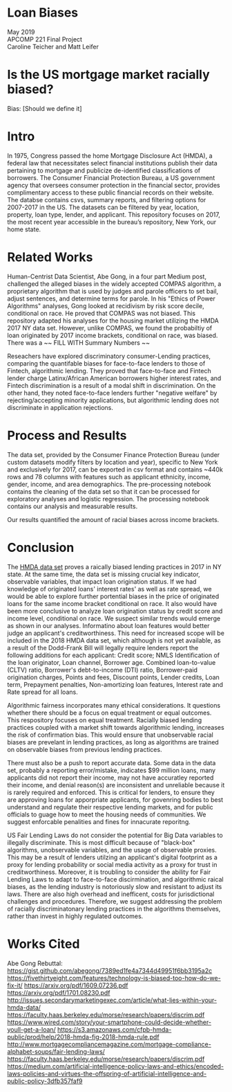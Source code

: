 # Loan Biases
May 2019<br/>
APCOMP 221 Final Project<br/>
Caroline Teicher and Matt Leifer

# Is the US mortgage market racially biased?
Bias: [Should we define it]

# Intro
In 1975, Congress passed the home Mortgage Disclosure Act (HMDA), a federal law that necessitates select financial institutions publish their data pertaining to mortgage and publicize de-identified classifications of borrowers. The Consumer Financial Protection Bureau, a US government agency that oversees consumer protection in the financial sector, provides complimentary access to these public financial records on their website. The databse contains csvs, summary reports, and filtering options for 2007-2017 in the US. The datasets can be filtered by year, location, property, loan type, lender, and applicant. This repository focuses on 2017, the most recent year accessible in the bureau’s repository, New York, our home state.

# Related Works
Human-Centrist Data Scientist, Abe Gong, in a four part Medium post, challenged the alleged biases in the widely accepted COMPAS algorithm, a proprietary algorithm that is used by judges and parole officers to set bail, adjust sentences, and determine terms for parole. In his "Ethics of Power Algorithms" analyses, Gong looked at recidivism by risk score decile, conditional on race. He proved that COMPAS was not biased. This repository adapted his analyses for the housing market utilizing the HMDA 2017 NY data set. However, unlike COMPAS, we found the probabiltiy of loan originated by 2017 income brackets, conditional on race, was biased. There was a ~~ FILL WITH Summary Numbers ~~

Reseachers have explored discriminatory consumer-Lending practices, comparing the quantifable biases for face-to-face lenders to those of Fintech, algorithmic lending. They proved that face-to-face and Fintech lender charge Latinx/African American borrowers higher interest rates, and Fintech discrimination is a result of a modal shift in discrimination. On the other hand, they noted face-to-face lenders further "negative welfare" by rejecting/accepting minority applications, but algorithmic lending does not discriminate in application rejections.

# Process and Results
The data set, provided by the Consumer Finance Protection Bureau (under custom datasets modify filters by location and year), specific to New York and exclusively for 2017, can be exported in csv format and contains ~440k rows and 78 columns with features such as applicant ethnicity, income, gender, income, and area demographics. The pre-processing notebook contains the cleaning of the data set so that it can be processed for exploratory analyses and logistic regression. The processing notebook contains our analysis and measurable results.

Our results quantified the amount of racial biases across income brackets. 

# Conclusion
The [ HMDA data set](https://www.consumerfinance.gov/data-research/hmda/explore) proves a raically biased lending practices in 2017 in NY state. At the same time, the data set is missing crucial key indicator, observable variables, that impact loan origination status. If we had knowledge of originated loans' interest rates' as well as rate spread, we would be able to explore further portential biases in the price of originated loans for the same income bracket conditional on race. It also would have been more conclusive to analyze loan origination status by credit score and income level, conditional on race. We suspect similar trends would emerge as shown in our analyses. Informatino about loan features would better judge an applicant's creditworthiness. This need for increased scope will be included in the 2018 HMDA data set, which although is not yet available, as a result of the Dodd-Frank Bill will legally require lenders report the following additions for each applicant: Credit score; NMLS Identification of the loan originator, Loan channel, Borrower age. Combined loan-to-value (CLTV) ratio, Borrower's debt-to-income (DTI) ratio, Borrower-paid origination charges, Points and fees, Discount points, Lender credits, Loan term, Prepayment penalties, Non-amortizing loan features, Interest rate and Rate spread for all loans.

Algorithmic fairness incorporates many ethical considerations. It questions whether there should be a focus on equal treatment or equal outcomes. This respository focuses on equal treatment. Racially biased lending practices coupled with a market shift towards algorithmic lending, increases the risk of confirmation bias. This would ensure that unobservable racial biases are prevelant in lending practices, as long as algorithms are trained on observable biases from previous lending practices. 

There must also be a push to report accurate data. Some data in the data set, probably a reporting error/mistake, indicates $99 million loans, many applicants did not report their income, may not have accuratley reported their income, and denial reason(s) are inconsistent and unreliable because it is rarely required and enforced. This is critical for lenders, to ensure they are approving loans for apporpriate applicants, for govenring bodies to best understand and regulate their respective lending markets, and for public officials to guage how to meet the housing needs of communities. We suggest enforcable penalities and fines for innacurate reporitng. 

US Fair Lending Laws do not consider the potential for Big Data variables to illegally discriminate. This is most difficult because of "black-box" algorithms, unobservable variables, and the usage of observable proxies. This may be a result of lenders utilzing an applicant's digital footprint as a proxy for lending probability or social media activity as a proxy for trust in creditworthiness. Moreover, it is troubling to consider the ability for Fair Lending Laws to adapt to face-to-face discirmination, and algorithmic raical biases, as the lending industry is notoriously slow and resistant to adjust its laws. There are also high overhead and inefficent, costs for jurisdictional challenges and procedures. Therefore, we suggest addressing the problem of racially discriminatonary lending practices in the algorithms themselves, rather than invest in highly regulated outcomes. 


# Works Cited
Abe Gong Rebuttal: https://gist.github.com/abegong/7389ed1fe4a7344d49951f6bb3195a2c
https://fivethirtyeight.com/features/technology-is-biased-too-how-do-we-fix-it/ 
https://arxiv.org/pdf/1609.07236.pdf 
https://arxiv.org/pdf/1701.08230.pdf
http://issues.secondarymarketingexec.com/article/what-lies-within-your-hmda-data/
https://faculty.haas.berkeley.edu/morse/research/papers/discrim.pdf
https://www.wired.com/story/your-smartphone-could-decide-whether-youll-get-a-loan/
https://s3.amazonaws.com/cfpb-hmda-public/prod/help/2018-hmda-fig-2018-hmda-rule.pdf
http://www.mortgagecompliancemagazine.com/mortgage-compliance-alphabet-soups/fair-lending-laws/
https://faculty.haas.berkeley.edu/morse/research/papers/discrim.pdf
https://medium.com/artificial-intelligence-policy-laws-and-ethics/encoded-laws-policies-and-virtues-the-offspring-of-artificial-intelligence-and-public-policy-3dfb357faf9
